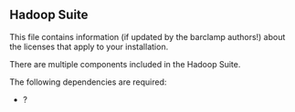 ## Hadoop Suite

This file contains information (if updated by the barclamp authors!) about the licenses that apply to your installation.

There are multiple components included in the Hadoop Suite.

The following dependencies are required:

* ?




